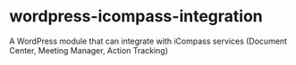 # wordpress-icompass-integration
A WordPress module that can integrate with iCompass services (Document Center, Meeting Manager, Action Tracking)
